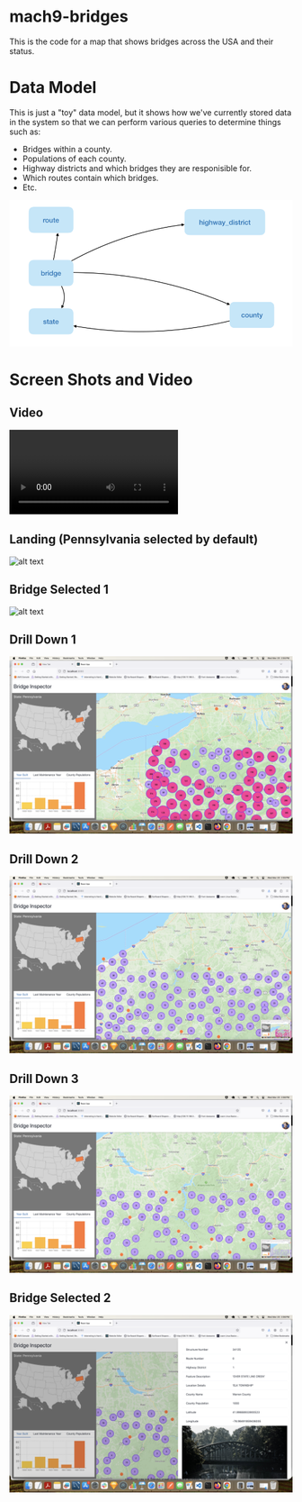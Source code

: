 # mach9-bridges

This is the code for a map that shows bridges across the USA and their status.

# Data Model

This is just a "toy" data model, but it shows how we've currently stored data in the system so that
we can perform various queries to determine things such as:

- Bridges within a county.
- Populations of each county.
- Highway districts and which bridges they are responisible for.
- Which routes contain which bridges.
- Etc.

![alt text](https://github.com/frisbeefish/mach9-bridges/blob/main/images/dbmodel.png?raw=true)

# Screen Shots and Video

## Video

![alt text](https://github.com/frisbeefish/mach9-bridges/blob/main/images/bridge-inspector.mov?raw=true)

## Landing (Pennsylvania selected by default)

![alt text](https://github.com/frisbeefish/mach9-bridges/blob/main/images/landing.png?raw=true)

## Bridge Selected 1

![alt text](https://github.com/frisbeefish/mach9-bridges/blob/main/images/bridge-selected-1.png?raw=true)

## Drill Down 1

![alt text](https://github.com/frisbeefish/mach9-bridges/blob/main/images/drill-down-1.png?raw=true)

## Drill Down 2

![alt text](https://github.com/frisbeefish/mach9-bridges/blob/main/images/drill-down-2.png?raw=true)

## Drill Down 3

![alt text](https://github.com/frisbeefish/mach9-bridges/blob/main/images/drill-down-3.png?raw=true)

## Bridge Selected 2

![alt text](https://github.com/frisbeefish/mach9-bridges/blob/main/images/bridge-selected-2.png?raw=true)
